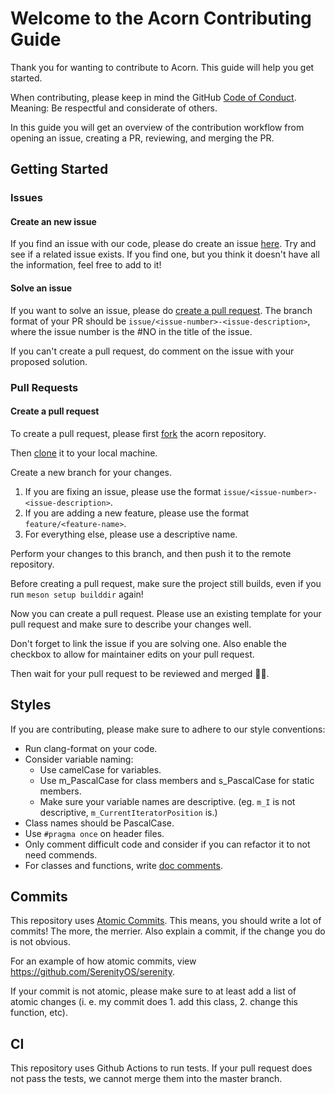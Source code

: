 # Welcome to the Acorn Contributing Guide

Thank you for wanting to contribute to Acorn. This guide will help you get started.

When contributing, please keep in mind the GitHub [Code of Conduct](https://github.com/github/docs/blob/main/CODE_OF_CONDUCT.md).
Meaning: Be respectful and considerate of others.

In this guide you will get an overview of the contribution workflow from opening an issue, creating a PR, reviewing, and merging the PR.

## Getting Started

### Issues

#### Create an new issue

If you find an issue with our code, please do create an issue [here](https://github.com/IcyTv/Acorn/issues). Try and see if a related
issue exists. If you find one, but you think it doesn't have all the information, feel free to add to it!

#### Solve an issue

If you want to solve an issue, please do [create a pull request](#pull-requests). The branch format of your PR should be `issue/<issue-number>-<issue-description>`,
where the issue number is the #NO in the title of the issue.

If you can't create a pull request, do comment on the issue with your proposed solution.

### Pull Requests

#### Create a pull request

To create a pull request, please first [fork](https://github.com/IcyTv/Acorn/fork) the acorn repository.

Then [clone](https://git-scm.com/docs/git-clone) it to your local machine.

Create a new branch for your changes.

1. If you are fixing an issue, please use the format `issue/<issue-number>-<issue-description>`.
2. If you are adding a new feature, please use the format `feature/<feature-name>`.
3. For everything else, please use a descriptive name.

Perform your changes to this branch, and then push it to the remote repository.

Before creating a pull request, make sure the project still builds, even if you run `meson setup builddir` again!

Now you can create a pull request. Please use an existing template for your pull request and make sure to describe your changes well.

Don't forget to link the issue if you are solving one. Also enable the checkbox to allow for maintainer edits on your pull request.

Then wait for your pull request to be reviewed and merged 🎉🎉.

## Styles

If you are contributing, please make sure to adhere to our style conventions:

- Run clang-format on your code.
- Consider variable naming:
  - Use camelCase for variables.
  - Use m_PascalCase for class members and s_PascalCase for static members.
  - Make sure your variable names are descriptive. (eg. `m_I` is not descriptive, `m_CurrentIteratorPosition` is.)
- Class names should be PascalCase.
- Use `#pragma once` on header files.
- Only comment difficult code and consider if you can refactor it to not need commends.
- For classes and functions, write [doc comments](https://developer.lsst.io/cpp/api-docs.html).

## Commits

This repository uses [Atomic Commits](https://dev.to/paulinevos/atomic-commits-will-help-you-git-legit-35i7).
This means, you should write a lot of commits! The more, the merrier. Also explain a commit, if the change you do is not obvious.

For an example of how atomic commits, view <https://github.com/SerenityOS/serenity>.

If your commit is not atomic, please make sure to at least add a list of atomic changes (i. e. my commit does 1. add this class, 2. change this function, etc).

## CI

This repository uses Github Actions to run tests. If your pull request does not pass the tests, we cannot merge them into the master branch.
